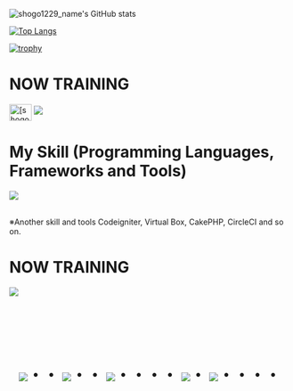 ![shogo1229_name's GitHub stats](https://github-readme-stats.vercel.app/api?username=shogo1229_name&show_icons=true&theme=vue-dark)

[![Top Langs](https://github-readme-stats.vercel.app/api/top-langs/?username=shogo1229_name&layout=compact&theme=vue-dark)](https://github.com/anuraghazra/github-readme-stats)

[![trophy](https://github-profile-trophy.vercel.app/?username=shogo1229_name&theme=discord)](https://github.com/ryo-ma/github-profile-trophy)

# NOW TRAINING

<p align="left">
<a href="https://twitter.com/[shogo1229]" target="blank"><img align="center" src="https://raw.githubusercontent.com/rahuldkjain/github-profile-readme-generator/master/src/images/icons/Social/twitter.svg" alt="[shogo1229]" height="30" width="40" /></a>
<a href="[neko2000shogo@gmail.com]"><img src="https://img.shields.io/badge/Gmail-d14836?style=flat-square&logo=Gmail&logoColor=white&link=[neko2000shogo@gmail.com]"/></a>
</p>

# My Skill (Programming Languages, Frameworks and Tools)

<img src="https://skillicons.dev/icons?i=html,css,js,typescript,firebase,react,vue,next,sqlite,mysql,github,vscode,docker,laravel,cakephp,discord,php,gutlab,jquery,aws,vite" /> <br /><br />

※Another skill and tools
Codeigniter, Virtual Box, CakePHP, CircleCI and so on.

# NOW TRAINING

<img src="https://skillicons.dev/icons?i=react,next,typescript,mysql,laravel,docker,vscode,github" /> <br /><br />

<!-- --------------------------------- :) ---------------------------------- -->

<br><br><br>

<div align="center">
    <h1>
        <img src="https://user-images.githubusercontent.com/44926913/175852850-3fb6c715-1856-41ff-8c1f-94ce3b03b458.gif">・・
        <img src="https://user-images.githubusercontent.com/44926913/175853109-f8850656-6704-4a8a-bee6-9aca154d929b.gif">・・
        <img src="https://user-images.githubusercontent.com/44926913/175853154-5449d974-975e-44a6-ab84-a86031265e40.gif">・・・・
        <img src="https://user-images.githubusercontent.com/44926913/175853109-f8850656-6704-4a8a-bee6-9aca154d929b.gif">・
        <img src="https://user-images.githubusercontent.com/44926913/175853154-5449d974-975e-44a6-ab84-a86031265e40.gif">・・・・
    </h1>
  </div>
<br><br><br>

